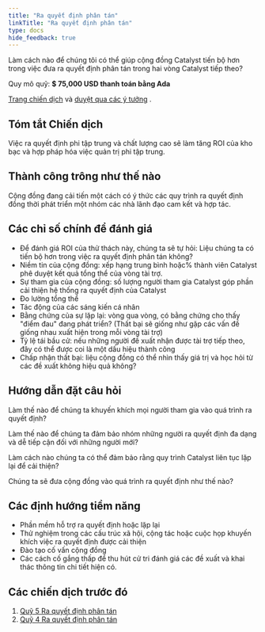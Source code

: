 ```yaml
---
title: "Ra quyết định phân tán"
linkTitle: "Ra quyết định phân tán"
type: docs
hide_feedback: true
---
```


Làm cách nào để chúng tôi có thể giúp cộng đồng Catalyst tiến bộ hơn trong việc đưa ra quyết định phân tán trong hai vòng Catalyst tiếp theo?

Quy mô quỹ: **$ 75,000 USD thanh toán bằng Ada**

[Trang chiến dịch](https://cardano.ideascale.com/a/campaign-home/26104) và [duyệt qua các ý tưởng](https://cardano.ideascale.com/a/ideas/top/campaign-filter/byids/campaigns/26104/stage/unspecified) .

## Tóm tắt Chiến dịch

Việc ra quyết định phi tập trung và chất lượng cao sẽ làm tăng ROI của kho bạc và hợp pháp hóa việc quản trị phi tập trung.

## Thành công trông như thế nào

Cộng đồng đang cải tiến một cách có ý thức các quy trình ra quyết định đồng thời phát triển một nhóm các nhà lãnh đạo cam kết và hợp tác.

## Các chỉ số chính để đánh giá

- Để đánh giá ROI của thử thách này, chúng ta sẽ tự hỏi: Liệu chúng ta có tiến bộ hơn trong việc ra quyết định phân tán không?
- Niềm tin của cộng đồng: xếp hạng trung bình hoặc% thành viên Catalyst phê duyệt kết quả tổng thể của vòng tài trợ.
- Sự tham gia của cộng đồng: số lượng người tham gia Catalyst góp phần cải thiện hệ thống ra quyết định của Catalyst
- Đo lường tổng thể
- Tác động của các sáng kiến cá nhân
- Bằng chứng của sự lặp lại: vòng qua vòng, có bằng chứng cho thấy "điểm đau" đang phát triển? (Thất bại sẽ giống như gặp các vấn đề giống nhau xuất hiện trong mỗi vòng tài trợ)
- Tỷ lệ tái bầu cử: nếu những người đề xuất nhận được tài trợ tiếp theo, đây có thể được coi là một dấu hiệu thành công
- Chấp nhận thất bại: liệu cộng đồng có thể nhìn thấy giá trị và học hỏi từ các đề xuất không hiệu quả không?

## Hướng dẫn đặt câu hỏi

Làm thế nào để chúng ta khuyến khích mọi người tham gia vào quá trình ra quyết định?

Làm thế nào để chúng ta đảm bảo nhóm những người ra quyết định đa dạng và dễ tiếp cận đối với những người mới?

Làm cách nào chúng ta có thể đảm bảo rằng quy trình Catalyst liên tục lặp lại để cải thiện?

Chúng ta sẽ đưa cộng đồng vào quá trình ra quyết định như thế nào?

## Các định hướng tiềm năng

- Phần mềm hỗ trợ ra quyết định hoặc lặp lại
- Thử nghiệm trong các cấu trúc xã hội, cộng tác hoặc cuộc họp khuyến khích việc ra quyết định được cải thiện
- Đào tạo cố vấn cộng đồng
- Các cách cố gắng thấp để thu hút cử tri đánh giá các đề xuất và khai thác thông tin chi tiết hiện có.

## Các chiến dịch trước đó

1. [Quỹ 5 Ra quyết định phân tán](https://cardano.ideascale.com/a/campaign-home/25942)
2. [Quỹ 4 Ra quyết định phân tán](https://cardano.ideascale.com/a/campaign-home/25870)
